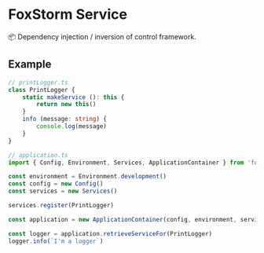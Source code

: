 # FoxStorm Service

📦 Dependency injection / inversion of control framework.

## Example
```typescript
// printLogger.ts
class PrintLogger {
    static makeService (): this {
        return new this()
    }
    info (message: string) {
        console.log(message)
    }
}

// application.ts
import { Config, Environment, Services, ApplicationContainer } from 'foxstorm-container'

const environment = Environment.development()
const config = new Config()
const services = new Services()

services.register(PrintLogger)

const application = new ApplicationContainer(config, environment, services)

const logger = application.retrieveServiceFor(PrintLogger)
logger.info(`I'm a logger`)
```